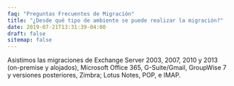 ```yaml
---
faq: "Preguntas Frecuentes de Migración"
title: "¿Desde qué tipo de ambiente se puede realizar la migración?"
date: 2019-07-21T13:31:39-04:00
draft: false
sitemap: false
---
```


Asistimos las migraciones de Exchange Server 2003, 2007, 2010 y 2013 (on-premise y alojados), Microsoft Office 365, G-Suite/Gmail, GroupWise 7 y versiones posteriores, Zimbra; Lotus Notes, POP, e IMAP.